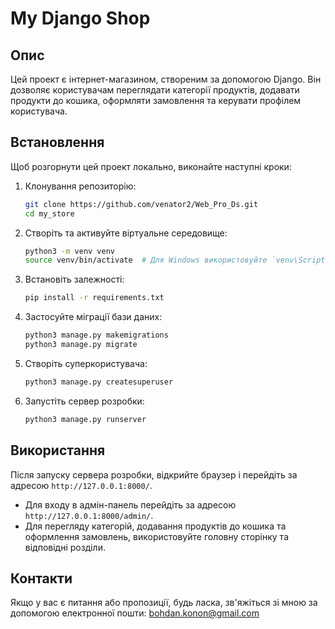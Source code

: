 # My Django Shop

## Опис
Цей проект є інтернет-магазином, створеним за допомогою Django. Він дозволяє користувачам переглядати категорії продуктів, додавати продукти до кошика, оформляти замовлення та керувати профілем користувача.

## Встановлення
Щоб розгорнути цей проект локально, виконайте наступні кроки:

1. Клонування репозиторію:
    ```sh
    git clone https://github.com/venator2/Web_Pro_Ds.git
    cd my_store
    ```

2. Створіть та активуйте віртуальне середовище:
    ```sh
    python3 -m venv venv
    source venv/bin/activate  # Для Windows використовуйте `venv\Scripts\activate`
    ```


3. Встановіть залежності:
    ```sh
    pip install -r requirements.txt
    ```

4. Застосуйте міграції бази даних:
    ```sh
    python3 manage.py makemigrations
    python3 manage.py migrate
    ```

5. Створіть суперкористувача:
    ```sh
    python3 manage.py createsuperuser
    ```

6. Запустіть сервер розробки:
    ```sh
    python3 manage.py runserver
    ```

## Використання
Після запуску сервера розробки, відкрийте браузер і перейдіть за адресою `http://127.0.0.1:8000/`. 

- Для входу в адмін-панель перейдіть за адресою `http://127.0.0.1:8000/admin/`.
- Для перегляду категорій, додавання продуктів до кошика та оформлення замовлень, використовуйте головну сторінку та відповідні розділи.

## Контакти
Якщо у вас є питання або пропозиції, будь ласка, зв'яжіться зі мною за допомогою електронної пошти: bohdan.konon@gmail.com
